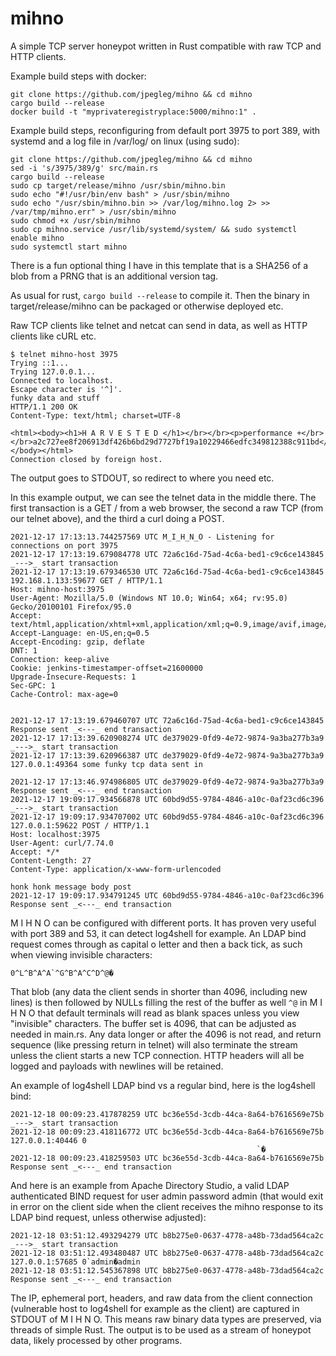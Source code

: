# mihno
A simple TCP server honeypot written in Rust compatible with raw TCP and HTTP clients.

Example build steps with docker:

```
git clone https://github.com/jpegleg/mihno && cd mihno
cargo build --release
docker build -t "myprivateregistryplace:5000/mihno:1" .
```

Example build steps, reconfiguring from default port 3975 to port 389, with systemd and a log file in /var/log/ on linux (using sudo):

```
git clone https://github.com/jpegleg/mihno && cd mihno
sed -i 's/3975/389/g' src/main.rs
cargo build --release
sudo cp target/release/mihno /usr/sbin/mihno.bin
sudo echo "#!/usr/bin/env bash" > /usr/sbin/mihno
sudo echo "/usr/sbin/mihno.bin >> /var/log/mihno.log 2> >> /var/tmp/mihno.err" > /usr/sbin/mihno
sudo chmod +x /usr/sbin/mihno
sudo cp mihno.service /usr/lib/systemd/system/ && sudo systemctl enable mihno
sudo systemctl start mihno
```

There is a fun optional thing I have in this template that is a SHA256 of a blob from a PRNG that is an additional
version tag. 

As usual for rust, `cargo build --release` to compile it. Then the binary in target/release/mihno can be packaged or otherwise deployed etc.

Raw TCP clients like telnet and netcat can send in data, as well as HTTP clients
like cURL etc.

```
$ telnet mihno-host 3975
Trying ::1...
Trying 127.0.0.1...
Connected to localhost.
Escape character is '^]'.
funky data and stuff
HTTP/1.1 200 OK
Content-Type: text/html; charset=UTF-8

<html><body><h1>H A R V E S T E D </h1></br></br><p>performance +</br></br>a2c727ee8f206913df426b6bd29d7727bf19a10229466edfc349812388c911bd</p></body></html>
Connection closed by foreign host.
```


The output goes to STDOUT, so redirect to where you need etc.

In this example output, we can see the telnet data in the middle there. The first transaction is a GET / from a web browser,
the second a raw TCP (from our telnet above), and the third a curl doing a POST.

```
2021-12-17 17:13:13.744257569 UTC M_I_H_N_O - Listening for connections on port 3975
2021-12-17 17:13:19.679084778 UTC 72a6c16d-75ad-4c6a-bed1-c9c6ce143845  _--->_ start transaction
2021-12-17 17:13:19.679346530 UTC 72a6c16d-75ad-4c6a-bed1-c9c6ce143845 192.168.1.133:59677 GET / HTTP/1.1
Host: mihno-host:3975
User-Agent: Mozilla/5.0 (Windows NT 10.0; Win64; x64; rv:95.0) Gecko/20100101 Firefox/95.0
Accept: text/html,application/xhtml+xml,application/xml;q=0.9,image/avif,image/webp,*/*;q=0.8
Accept-Language: en-US,en;q=0.5
Accept-Encoding: gzip, deflate
DNT: 1
Connection: keep-alive
Cookie: jenkins-timestamper-offset=21600000
Upgrade-Insecure-Requests: 1
Sec-GPC: 1
Cache-Control: max-age=0


2021-12-17 17:13:19.679460707 UTC 72a6c16d-75ad-4c6a-bed1-c9c6ce143845 Response sent _<---_ end transaction
2021-12-17 17:13:39.620908274 UTC de379029-0fd9-4e72-9874-9a3ba277b3a9  _--->_ start transaction
2021-12-17 17:13:39.620966387 UTC de379029-0fd9-4e72-9874-9a3ba277b3a9 127.0.0.1:49364 some funky tcp data sent in

2021-12-17 17:13:46.974986805 UTC de379029-0fd9-4e72-9874-9a3ba277b3a9 Response sent _<---_ end transaction
2021-12-17 19:09:17.934566878 UTC 60bd9d55-9784-4846-a10c-0af23cd6c396  _--->_ start transaction
2021-12-17 19:09:17.934707002 UTC 60bd9d55-9784-4846-a10c-0af23cd6c396 127.0.0.1:59622 POST / HTTP/1.1
Host: localhost:3975
User-Agent: curl/7.74.0
Accept: */*
Content-Length: 27
Content-Type: application/x-www-form-urlencoded

honk honk message body post
2021-12-17 19:09:17.934791245 UTC 60bd9d55-9784-4846-a10c-0af23cd6c396 Response sent _<---_ end transaction

```


M I H N O can be configured with different ports. It has proven very useful with port 389 and 53, it can detect log4shell for example. An LDAP bind request comes through as capital o letter and then a back tick, as such when viewing invisible characters: 

```
0^L^B^A^A`^G^B^A^C^D^@�
```
That blob (any data the client sends in shorter than 4096, including new lines) is then followed by NULLs filling the rest of the buffer as well `^@` in M I H N O that default terminals will read as blank spaces unless you view "invisible" characters. The buffer set is 4096, that can be adjusted as needed in main.rs. Any data longer or after the 4096 is not read, and return sequence (like pressing return in telnet) will also terminate the stream unless the client starts a new TCP connection. HTTP headers will all be logged and payloads with newlines will be retained.

An example of log4shell LDAP bind vs a regular bind, here is the log4shell bind:

```
2021-12-18 00:09:23.417878259 UTC bc36e55d-3cdb-44ca-8a64-b7616569e75b  _--->_ start transaction
2021-12-18 00:09:23.418116772 UTC bc36e55d-3cdb-44ca-8a64-b7616569e75b 127.0.0.1:40446 0
                                                       `�
2021-12-18 00:09:23.418259503 UTC bc36e55d-3cdb-44ca-8a64-b7616569e75b Response sent _<---_ end transaction
```

And here is an example from Apache Directory Studio, a valid LDAP authenticated BIND request for user admin password admin (that would exit in error on the client side when the client receives the mihno response to its LDAP bind request, unless otherwise adjusted):

```
2021-12-18 03:51:12.493294279 UTC b8b275e0-0637-4778-a48b-73dad564ca2c  _--->_ start transaction
2021-12-18 03:51:12.493480487 UTC b8b275e0-0637-4778-a48b-73dad564ca2c 127.0.0.1:57685 0`admin�admin
2021-12-18 03:51:12.545367898 UTC b8b275e0-0637-4778-a48b-73dad564ca2c Response sent _<---_ end transaction
```

The IP, ephemeral port, headers, and raw data from the client connection (vulnerable host to log4shell for example as the client) are captured in STDOUT of M I H N O. This means raw binary data types are preserved, via threads of simple Rust. The output is to be used as a stream of honeypot data, likely processed by other programs.

